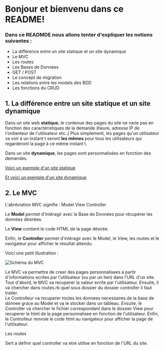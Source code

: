 # Bonjour et bienvenu dans ce README!


### Dans ce READMDE nous allons tenter d'expliquer les notions suivantes :

* La différence entre un site statique et un site dynamique
* Le MVC
* Les routes
* Les Bases de Données
* GET / POST
* Le concept de migration
* Les relations entre les models des BDD
* Les fonctions du CRUD


## 1. La différence entre un site statique et un site dynamique

Dans un site web **statique**, le contenue des pages du site ne varie pas en fonction des caractéristiques de la demande (heure, adresse IP de l'ordianteur de l'utilisateur etc..)
Plus simplement, les pages qu'un utilisateur va voir à un instant t seront **les mêmes** pour tous les utilisateurs qui regarderont la page à ce même instant t.

Dans un site **dynamique**, les pages sont personnalisées en fonction des demandes.

[Voici un exemple d'un site statique](https://thebestmotherfucking.website/)

[Et voici un exemple d'un site dynamique](https://www.facebook.com/)


## 2. Le MVC

L'abréviation MVC signifie : Model View Controller

Le **Model** permet d'intéragir avec la Base de Données pour récupérer les données désirées.

Le **View** contient le code HTML de la page désirée.

Enfin, le **Controller** permet d'intéragir avec le Model, le View, les routes et le navigateur pour afficher le résultat attendu.


Voici une petit illustration : 

![Schéma du MVC](http://french.railstutorial.org/images/figures/mvc_detailed.png)


Le MVC va permettre de creer des pages personnalisees a partir d'informations ecrites par l'utilisateur (ou par un lien) dans l'URL d'un site.
Tout d'abord, le MVC va recuperer la valeur ecrite par l'utilisateur.
Ensuite, il va chercher dans routes.rb quel sous dossier du dossier controller il faut traiter.  
Le Controlleur va recuperer toutes les donnees necessaires de la base de donnee grace au Model et va le stocker dans un tableau.
Ensuite, le Controller va chercher le fichier correspondant dans le dossier View pour recuperer le html de la page personnalisee en fonction de l'utilisateur.
Enfin, le Controlleur renvoie le code html au navigateur pour afficher la page de l'utilisateur.



Les routes
	
Sert a definir quel controller va etre utilise en fonction de l'URL du site.
